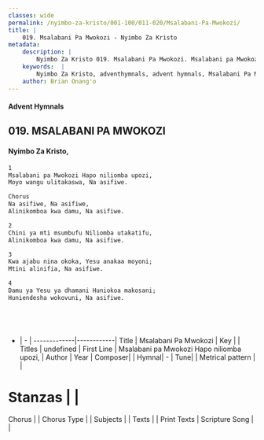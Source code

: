 ```yaml
---
classes: wide
permalink: /nyimbo-za-kristo/001-100/011-020/Msalabani-Pa-Mwokozi/
title: |
    019. Msalabani Pa Mwokozi - Nyimbo Za Kristo
metadata:
    description: |
        Nyimbo Za Kristo 019. Msalabani Pa Mwokozi. Msalabani pa Mwokozi Hapo niliomba upozi, Moyo wangu ulitakaswa, Na asifiwe.  Chorus Na asifiwe, Na asifiwe, Alinikomboa kwa damu, Na asifiwe.  
    keywords:  |
        Nyimbo Za Kristo, adventhymnals, advent hymnals, Msalabani Pa Mwokozi, Msalabani pa Mwokozi Hapo niliomba upozi,. 
    author: Brian Onang'o
---
```


#### Advent Hymnals
## 019. MSALABANI PA MWOKOZI
####  Nyimbo Za Kristo,

```txt
1
Msalabani pa Mwokozi Hapo niliomba upozi,
Moyo wangu ulitakaswa, Na asifiwe.

Chorus
Na asifiwe, Na asifiwe,
Alinikomboa kwa damu, Na asifiwe.

2
Chini ya mti msumbufu Niliomba utakatifu,
Alinikomboa kwa damu, Na asifiwe.

3
Kwa ajabu nina okoka, Yesu anakaa moyoni;
Mtini alinifia, Na asifiwe.

4
Damu ya Yesu ya dhamani Huniokoa makosani;
Huniendesha wokovuni, Na asifiwe. 






```

- |   -  |
-------------|------------|
Title | Msalabani Pa Mwokozi |
Key |  |
Titles | undefined |
First Line | Msalabani pa Mwokozi Hapo niliomba upozi, |
Author | 
Year | 
Composer| |
Hymnal|  - |
Tune|  |
Metrical pattern | |
# Stanzas |  |
Chorus |  |
Chorus Type |  |
Subjects | |
Texts |  |
Print Texts | 
Scripture Song |  |
    
